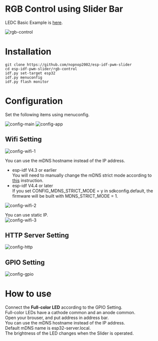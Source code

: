 # RGB Control using Slider Bar

LEDC Basic Example is [here](https://github.com/espressif/esp-idf/tree/master/examples/peripherals/ledc/ledc_basic).   

![rgb-control](https://user-images.githubusercontent.com/6020549/135774069-c58854be-9728-48e9-97b0-4de018f08ee1.jpg)

# Installation
```
git clone https://github.com/nopnop2002/esp-idf-pwm-slider
cd esp-idf-pwm-slider/rgb-control
idf.py set-target esp32
idf.py menuconfig
idf.py flash monitor
```


# Configuration
Set the following items using menuconfig.

![config-main](https://user-images.githubusercontent.com/6020549/135744943-ca704fba-2786-4238-88bd-5fb5b7aae8f1.jpg)
![config-app](https://user-images.githubusercontent.com/6020549/135774085-5e06b6a9-aaad-43e3-908e-17d2da166425.jpg)

## Wifi Setting

![config-wifi-1](https://user-images.githubusercontent.com/6020549/135744955-36149a83-d887-4271-8cae-b90cf188dda6.jpg)

You can use the mDNS hostname instead of the IP address.   
- esp-idf V4.3 or earlier   
 You will need to manually change the mDNS strict mode according to [this](https://github.com/espressif/esp-idf/issues/6190) instruction.   
- esp-idf V4.4 or later  
 If you set CONFIG_MDNS_STRICT_MODE = y in sdkconfig.default, the firmware will be built with MDNS_STRICT_MODE = 1.

![config-wifi-2](https://user-images.githubusercontent.com/6020549/135744972-d83fdc41-c472-46be-8a55-dd04d88e47e6.jpg)

You can use static IP.   
![config-wifi-3](https://user-images.githubusercontent.com/6020549/135744976-4a1c626d-3e93-498f-9062-a91914676567.jpg)

## HTTP Server Setting
![config-http](https://user-images.githubusercontent.com/6020549/135744994-eb863ae8-32f8-4082-a73e-49c1516ce16f.jpg)

## GPIO Setting
![config-gpio](https://user-images.githubusercontent.com/6020549/135774095-9719625e-2c7e-4f73-b4ba-3d61cdb37e1e.jpg)

# How to use
Connect the __Full-color LED__ according to the GPIO Setting.   
Full-color LEDs have a cathode common and an anode common.   
Open your brouser, and put address in address bar.   
You can use the mDNS hostname instead of the IP address.   
Default mDNS name is esp32-server.local.   
The brightness of the LED changes when the Slider is operated.   

